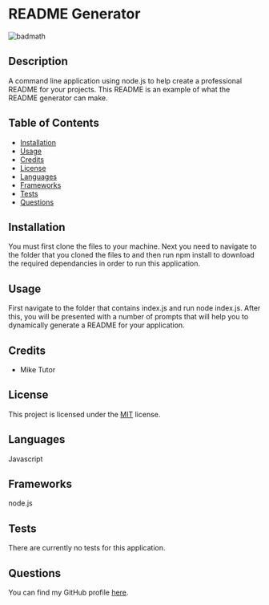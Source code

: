 
# README Generator 

![badmath](https://img.shields.io/badge/License-MIT-informational)

## Description

A command line application using node.js to help create a professional README for your projects. This README is an example of what the README generator can make.

## Table of Contents

* [Installation](#installation)
* [Usage](#usage)
* [Credits](#credits)
* [License](#license)
* [Languages](#languages)
* [Frameworks](#frameworks)
* [Tests](#tests)
* [Questions](#questions)


## Installation

You must first clone the files to your machine. Next you need to navigate to the folder that you cloned the files to and then run npm install to download the required dependancies in order to run this application.

## Usage

First navigate to the folder that contains index.js and run node index.js. After this, you will be presented with a number of prompts that will help you to dynamically generate a README for your application.

## Credits

- Mike Tutor

## License
    
This project is licensed under the [MIT](LICENSE) license.
    
## Languages

Javascript

## Frameworks

node.js
      
## Tests

There are currently no tests for this application.
    
## Questions

You can find my GitHub profile [here](https://github.com/Tutor78).
